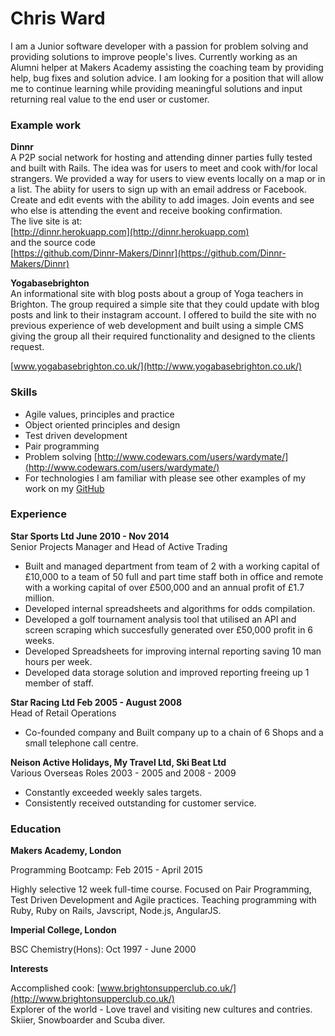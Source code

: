 # Chris Ward

I am a Junior software developer with a passion for problem solving and providing solutions to improve people's lives. Currently working as an Alumni helper at Makers Academy assisting the coaching team by providing help, bug fixes and solution advice. I am looking for a position that will allow me to continue learning while providing meaningful solutions and input returning real value to the end user or customer.

### Example work

**Dinnr**  
A P2P social network for hosting and attending dinner parties fully tested and built with Rails. The idea was for users to meet and cook with/for local strangers. We provided a way for users to view events locally on a map or in a list. The abiity for users to sign up with an email address or Facebook. Create and edit events with the ability to add images. Join events and see who else is attending the event and receive booking confirmation.  
The live site is at:  
[http://dinnr.herokuapp.com](http://dinnr.herokuapp.com)  
and the source code  
[https://github.com/Dinnr-Makers/Dinnr](https://github.com/Dinnr-Makers/Dinnr)

**Yogabasebrighton**  
An informational site with blog posts about a group of Yoga teachers in Brighton. The group required a simple site that they could update with blog posts and link to their instagram account. I offered to build the site with no previous experience of web development and built using a simple CMS giving the group all their required functionality and designed to the clients request.

[www.yogabasebrighton.co.uk/](http://www.yogabasebrighton.co.uk/)

### Skills

* Agile values, principles and practice
* Object oriented principles and design
* Test driven development
* Pair programming
* Problem solving [http://www.codewars.com/users/wardymate/](http://www.codewars.com/users/wardymate/)
* For technologies I am familiar with please see other examples of my work on my [GitHub](https://github.com/wardymate)

### Experience

**Star Sports Ltd June 2010 - Nov 2014**   
Senior Projects Manager and Head of Active Trading  
* Built and managed department from team of 2 with a working capital of £10,000 to a team of 50 full and part time staff both in office and remote with a working capital of over £500,000 and an annual profit of £1.7 million.
* Developed internal spreadsheets and algorithms for odds compilation.  
* Developed a golf tournament analysis tool that utilised an API and screen scraping which succesfully generated over £50,000 profit in 6 weeks.  
* Developed Spreadsheets for improving internal reporting saving 10 man hours per week. 
* Developed data storage solution and improved reporting freeing up 1 member of staff.

**Star Racing Ltd Feb 2005 - August 2008**  
Head of Retail Operations  
* Co-founded company and Built company up to a chain of 6 Shops and a small telephone call centre.

**Neison Active Holidays, My Travel Ltd, Ski Beat Ltd**   
Various Overseas Roles 2003 - 2005 and 2008 - 2009  
* Constantly exceeded weekly sales targets.
* Consistently received outstanding for customer service.

### Education

**Makers Academy, London**

Programming Bootcamp: Feb 2015 - April 2015

Highly selective 12 week full-time course.
Focused on Pair Programming, Test Driven Development and Agile practices.
Teaching programming with Ruby, Ruby on Rails, Javscript, Node.js, AngularJS.

**Imperial College, London**

BSC Chemistry(Hons): Oct 1997 - June 2000

**Interests**

Accomplished cook: [www.brightonsupperclub.co.uk/](http://www.brightonsupperclub.co.uk/)  
Explorer of the world - Love travel and visiting new cultures and contries.  
Skiier, Snowboarder and Scuba diver.
